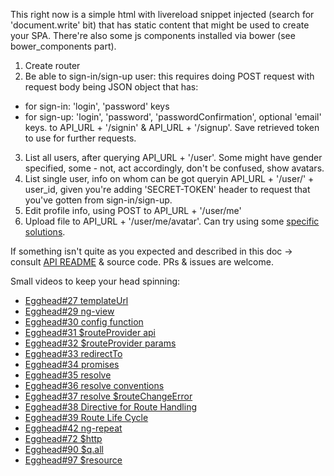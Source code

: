 This right now is a simple html with livereload snippet injected (search for 'document.write' bit) that has static content that might be used to create your SPA. 
There're also some js components installed via bower (see bower_components part).

1. Create router
2. Be able to sign-in/sign-up user: this requires doing POST request with request body being JSON object that has:
  + for sign-in: 'login', 'password' keys
  + for sign-up: 'login', 'password', 'passwordConfirmation', optional 'email' keys.
to API_URL + '/signin' & API_URL + '/signup'. Save retrieved token to use for further requests.
3. List all users, after querying API_URL + '/user'. Some might have gender specified, some - not, act accordingly, don't be confused, show avatars.
4. List single user, info on whom can be got queryin API_URL + '/user/' + user_id, given you're adding 'SECRET-TOKEN' header to request that you've gotten from sign-in/sign-up.
5. Edit profile info, using POST to API_URL + '/user/me'
6. Upload file to API_URL + '/user/me/avatar'. Can try using some [specific solutions](http://blueimp.github.io/jQuery-File-Upload/angularjs.html).

If something isn't quite as you expected and described in this doc -> consult [API README](https://github.com/sudodoki/api_client_test/tree/master/API_v2) & source code. PRs & issues are welcome.

Small videos to keep your head spinning:
+ [Egghead#27 templateUrl](https://egghead.io/lessons/angularjs-templateurl)
+ [Egghead#29 ng-view](https://egghead.io/lessons/angularjs-ng-view)
+ [Egghead#30 config function](https://egghead.io/lessons/angularjs-the-config-function)
+ [Egghead#31 $routeProvider api](https://egghead.io/lessons/angularjs-routeprovider-api)
+ [Egghead#32 $routeProvider params](https://egghead.io/lessons/angularjs-routeparams)
+ [Egghead#33 redirectTo](https://egghead.io/lessons/angularjs-redirectto)
+ [Egghead#34 promises](https://egghead.io/lessons/angularjs-promises)
+ [Egghead#35 resolve](https://egghead.io/lessons/angularjs-resolve)
+ [Egghead#36 resolve conventions](https://egghead.io/lessons/angularjs-resolve-conventions)
+ [Egghead#37 resolve $routeChangeError](https://egghead.io/lessons/angularjs-resolve-routechangeerror)
+ [Egghead#38 Directive for Route Handling](https://egghead.io/lessons/angularjs-directive-for-route-handling)
+ [Egghead#39 Route Life Cycle](https://egghead.io/lessons/angularjs-route-life-cycle)
+ [Egghead#42 ng-repeat](https://egghead.io/lessons/angularjs-index-event-log)
+ [Egghead#72 $http](https://egghead.io/lessons/angularjs-http)
+ [Egghead#90 $q.all](https://egghead.io/lessons/angularjs-q-all)
+ [Egghead#97 $resource](https://egghead.io/lessons/angularjs-using-resource-for-data-models)
